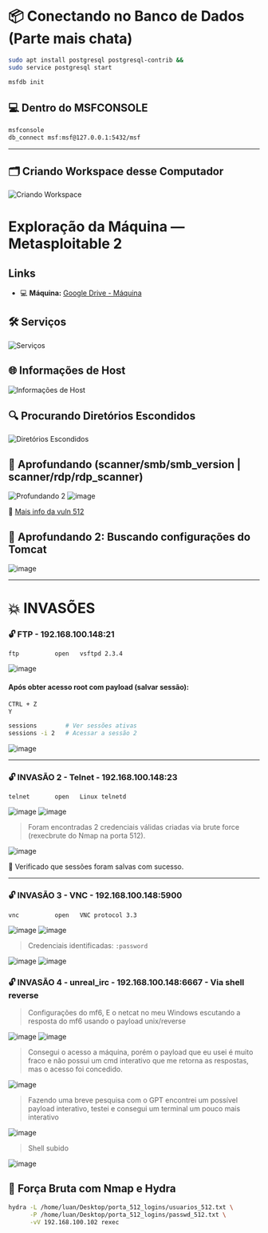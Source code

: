 # 📦 Conectando no Banco de Dados (Parte mais chata)

```bash
sudo apt install postgresql postgresql-contrib &&
sudo service postgresql start

msfdb init
```

## 💻 Dentro do MSFCONSOLE

```bash
msfconsole
db_connect msf:msf@127.0.0.1:5432/msf
```

---

## 🗂️ Criando Workspace desse Computador

![Criando Workspace](https://github.com/user-attachments/assets/c79ab59f-974d-4781-bb66-693c1e4cff30)

# Exploração da Máquina — Metasploitable 2

## Links

- 💻 **Máquina:** [Google Drive - Máquina](https://drive.google.com/file/d/1T6XcA_A--FMGiI9jP0G8Lij6B2kIaHFi/view?usp=classroom_web&authuser=0)

## 🛠️ Serviços

![Serviços](https://github.com/user-attachments/assets/e2602863-3e4e-426a-a54a-eca74d17c896)

## 🌐 Informações de Host

![Informações de Host](https://github.com/user-attachments/assets/121e0dc0-f0ed-43af-81b0-7d5af6a9aaee)

## 🔍 Procurando Diretórios Escondidos

![Diretórios Escondidos](https://github.com/user-attachments/assets/f4ec5416-ea24-4f5a-8234-1894a40596b9)

## 🧠 Aprofundando (scanner/smb/smb_version | scanner/rdp/rdp_scanner)

![Profundando 2](https://github.com/user-attachments/assets/fdf0e3c5-cae1-4044-a42e-541c8ab3ced3)
![image](https://github.com/user-attachments/assets/d5d2abe2-15f3-42d0-9437-a090990f9c7c)

🔗 [Mais info da vuln 512](https://github.com/rapid7/metasploit-framework/blob/master/documentation/modules/auxiliary/scanner/rservices/rexec_login.md)

## 📁 Aprofundando 2: Buscando configurações do Tomcat

![image](https://github.com/user-attachments/assets/726cf174-445b-4100-9335-f7e22c518ec0)

---

# 💥 INVASÕES

### 🔓 FTP - 192.168.100.148:21

```text
ftp          open   vsftpd 2.3.4
```

![image](https://github.com/user-attachments/assets/abc64304-25ad-45f5-97ee-bf44b724ac86)

#### Após obter acesso root com payload (salvar sessão):

```bash
CTRL + Z
Y

sessions        # Ver sessões ativas
sessions -i 2   # Acessar a sessão 2
```

![image](https://github.com/user-attachments/assets/ea3a1675-41b7-4832-b96c-d626c48420bb)

---

### 🔓 INVASÃO 2 - Telnet - 192.168.100.148:23

```text
telnet       open   Linux telnetd
```

![image](https://github.com/user-attachments/assets/e4a966e1-1675-47cf-8bb2-ee265cab82af)
![image](https://github.com/user-attachments/assets/31a8001f-1199-465d-85a2-9b2c498c04dc)

> Foram encontradas 2 credenciais válidas criadas via brute force (rexecbrute do Nmap na porta 512).

![image](https://github.com/user-attachments/assets/86525351-ef9c-41b0-bcb0-f11850590a0b)

📌 Verificado que sessões foram salvas com sucesso.

---

### 🔓 INVASÃO 3 - VNC - 192.168.100.148:5900

```text
vnc          open   VNC protocol 3.3
```

![image](https://github.com/user-attachments/assets/9d38a130-a67f-4ce4-9d6a-7e482ed638e9)
![image](https://github.com/user-attachments/assets/7c60bfc9-56b7-4b30-be68-4c3d7ee0a80f)

> Credenciais identificadas: `:password`

![image](https://github.com/user-attachments/assets/13f27e69-31e1-442f-ada7-f8adc2eab30d)
![image](https://github.com/user-attachments/assets/bdaccf4b-6405-4f56-a9f0-cfe403ceb4ab)

### 🔓 INVASÃO 4 - unreal_irc - 192.168.100.148:6667 - Via shell reverse

> Configurações do mf6, E o netcat no meu Windows escutando a resposta do mf6 usando o payload unix/reverse

![image](https://github.com/user-attachments/assets/0f163124-4e0a-42f4-b2d5-dab3ced3daee)
![image](https://github.com/user-attachments/assets/c846313e-8347-48a4-a2c1-73bae76df953)

> Consegui o acesso a máquina, porém o payload que eu usei é muito fraco e não possui um cmd interativo que me retorna as respostas, mas o acesso foi concedido.

![image](https://github.com/user-attachments/assets/fc26b3f3-a551-44df-aca3-335c7acf8a8b)

>Fazendo uma breve pesquisa com o GPT encontrei um possível payload interativo, testei e consegui um terminal um pouco mais interativo

![image](https://github.com/user-attachments/assets/d19fedf9-907e-4cb2-a515-0925df54c9d7)

> Shell subido

![image](https://github.com/user-attachments/assets/f5e6f216-0ae9-4e78-8f18-6b5f654475f6)
>


## 🧪 Força Bruta com Nmap e Hydra

```bash
hydra -L /home/luan/Desktop/porta_512_logins/usuarios_512.txt \
      -P /home/luan/Desktop/porta_512_logins/passwd_512.txt \
      -vV 192.168.100.102 rexec
```
